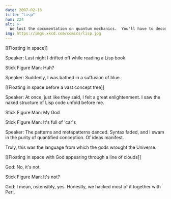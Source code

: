 ```yaml
---
date: 2007-02-16
title: "Lisp"
num: 224
alt: >-
  We lost the documentation on quantum mechanics.  You'll have to decode the regexes yourself.
img: https://imgs.xkcd.com/comics/lisp.jpg
---
```

[[Floating in space]]

Speaker: Last night I drifted off while reading a Lisp book.

Stick Figure Man: Huh?

Speaker: Suddenly, I was bathed in a suffusion of blue.

[[Floating in space before a vast concept tree]]

Speaker: At once, just like they said, I felt a great enlightenment.  I saw the naked structure of Lisp code unfold before me.

Stick Figure Man: My God

Stick Figure Man: It's full of 'car's

Speaker: The patterns and metapatterns danced.  Syntax faded, and I swam in the purity of quantified conception.  Of ideas manifest.

Truly, this was the language from which the gods wrought the Universe.

[[Floating in space with God appearing through a line of clouds]]

God: No, it's not.

Stick Figure Man: It's not?

God: I mean, ostensibly, yes.  Honestly, we hacked most of it together with Perl.

